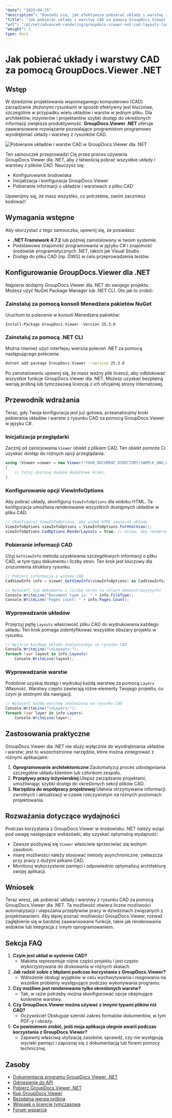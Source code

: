 ```yaml
---
"date": "2025-04-25"
"description": "Dowiedz się, jak efektywnie pobierać układy i warstwy z plików CAD za pomocą GroupDocs.Viewer .NET, usprawniając swój proces projektowania dzięki tej zaawansowanej bibliotece renderującej."
"title": "Jak pobierać układy i warstwy CAD za pomocą GroupDocs.Viewer .NET w celu wydajnego zarządzania projektami"
"url": "/pl/net/advanced-rendering/groupdocs-viewer-net-cad-layouts-layers-retrieval/"
"weight": 1
type: docs
---
```

# Jak pobierać układy i warstwy CAD za pomocą GroupDocs.Viewer .NET
## Wstęp
W dziedzinie projektowania wspomaganego komputerowo (CAD) zarządzanie złożonymi rysunkami w sposób efektywny jest kluczowe, szczególnie w przypadku wielu układów i warstw w jednym pliku. Dla architektów, inżynierów i projektantów szybki dostęp do określonych informacji zwiększa produktywność. **GroupDocs.Viewer .NET** oferuje zaawansowane rozwiązanie pozwalające programistom programowo wyodrębniać układy i warstwy z rysunków CAD.

![Pobieranie układów i warstw CAD w GroupDocs.Viewer dla .NET](/viewer/advanced-rendering/retrieve-cad-layouts-layers-img.png)

Ten samouczek przeprowadzi Cię przez proces używania GroupDocs.Viewer dla .NET, aby z łatwością pobrać wszystkie układy i warstwy z plików CAD. Nauczysz się:
- Konfigurowanie środowiska
- Inicjalizacja i konfiguracja GroupDocs.Viewer
- Pobieranie informacji o układzie i warstwach z pliku CAD

Upewnijmy się, że masz wszystko, co potrzebne, zanim zaczniesz kodować!
## Wymagania wstępne
Aby skorzystać z tego samouczka, upewnij się, że posiadasz:
- **.NET Framework 4.7.2** lub później zainstalowany w twoim systemie.
- Podstawowa znajomość programowania w języku C# i znajomość środowisk programistycznych .NET, takich jak Visual Studio.
- Dostęp do pliku CAD (np. DWG) w celu przeprowadzenia testów.
## Konfigurowanie GroupDocs.Viewer dla .NET
Najpierw dodajmy GroupDocs.Viewer dla .NET do swojego projektu. Możesz użyć NuGet Package Manager lub .NET CLI. Oto jak to zrobić:
### Zainstaluj za pomocą konsoli Menedżera pakietów NuGet
Uruchom to polecenie w konsoli Menedżera pakietów:
```plaintext
Install-Package GroupDocs.Viewer -Version 25.3.0
```
### Zainstaluj za pomocą .NET CLI
Można również użyć interfejsu wiersza poleceń .NET za pomocą następującego polecenia:
```bash
dotnet add package GroupDocs.Viewer --version 25.3.0
```
Po zainstalowaniu upewnij się, że masz ważny plik licencji, aby odblokować wszystkie funkcje GroupDocs.Viewer dla .NET. Możesz uzyskać bezpłatną wersję próbną lub tymczasową licencję z ich oficjalnej strony internetowej.
## Przewodnik wdrażania
Teraz, gdy Twoja konfiguracja jest już gotowa, przeanalizujmy kroki pobierania układów i warstw z rysunku CAD za pomocą GroupDocs.Viewer w języku C#.
### Inicjalizacja przeglądarki
Zacznij od zainicjowania `Viewer` obiekt z plikiem CAD. Ten obiekt pomoże Ci uzyskać dostęp do różnych opcji przeglądania.
```csharp
using (Viewer viewer = new Viewer("YOUR_DOCUMENT_DIRECTORY/SAMPLE_DWG_WITH_LAYOUTS_AND_LAYERS"))
{
    // Tutaj zostaną dodane dodatkowe kroki.
}
```
### Konfigurowanie opcji ViewInfoOptions
Aby pobrać układy, skonfiguruj `ViewInfoOptions` dla widoku HTML. Ta konfiguracja umożliwia renderowanie wszystkich dostępnych układów w pliku CAD.
```csharp
// Skonfiguruj ViewInfoOptions, aby widok HTML zawierał układy
ViewInfoOptions viewInfoOptions = ViewInfoOptions.ForHtmlView();
viewInfoOptions.CadOptions.RenderLayouts = true; // Ustaw, aby renderować wszystkie układy
```
### Pobieranie informacji CAD
Użyj `GetViewInfo` metoda uzyskiwania szczegółowych informacji o pliku CAD, w tym typu dokumentu i liczby stron. Ten krok jest kluczowy dla zrozumienia struktury rysunku.
```csharp
// Pobierz informacje o widoku CAD
CadViewInfo info = viewer.GetViewInfo(viewInfoOptions) as CadViewInfo;

// Wyświetl typ dokumentu i liczbę stron (w celach demonstracyjnych)
Console.WriteLine("Document type is: " + info.FileType);
Console.WriteLine("Pages count: " + info.Pages.Count);
```
### Wyprowadzanie układów
Przejrzyj pętlę `Layouts` właściwość pliku CAD do wydrukowania każdego układu. Ten krok pomaga zidentyfikować wszystkie obszary projektu w rysunku.
```csharp
// Wyjście każdego układu znalezionego na rysunku CAD
Console.WriteLine("\nLayouts:");
foreach (var layout in info.Layouts)
    Console.WriteLine(layout);
```
### Wyprowadzanie warstw
Podobnie uzyskaj dostęp i wydrukuj każdą warstwę za pomocą `Layers` Własność. Warstwy często zawierają różne elementy Twojego projektu, co czyni je istotnymi dla nawigacji.
```csharp
// Wyświetl każdą warstwę znalezioną na rysunku CAD
Console.WriteLine("\nLayers:");
foreach (var layer in info.Layers)
    Console.WriteLine(layer);
```
## Zastosowania praktyczne
GroupDocs.Viewer dla .NET nie służy wyłącznie do wyodrębniania układów i warstw; jest to wszechstronne narzędzie, które można zintegrować z różnymi aplikacjami:
1. **Oprogramowanie architektoniczne**:Zautomatyzuj proces udostępniania szczegółów układu klientom lub członkom zespołu.
2. **Przepływy pracy inżynierskiej**:Ulepsz zarządzanie projektami, umożliwiając szybki dostęp do określonych sekcji plików CAD.
3. **Narzędzia do współpracy projektowej**:Ułatwia otrzymywanie informacji zwrotnych i aktualizacji w czasie rzeczywistym na różnych poziomach projektowania.
## Rozważania dotyczące wydajności
Podczas korzystania z GroupDocs.Viewer w środowisku .NET należy wziąć pod uwagę następujące wskazówki, aby uzyskać optymalną wydajność:
- Zawsze pozbywaj się `Viewer` właściwie sprzeciwiać się wolnym zasobom.
- miarę możliwości należy stosować metody asynchroniczne, zwłaszcza przy pracy z dużymi plikami CAD.
- Monitoruj wykorzystanie pamięci i odpowiednio optymalizuj architekturę swojej aplikacji.
## Wniosek
Teraz wiesz, jak pobierać układy i warstwy z rysunku CAD za pomocą GroupDocs.Viewer dla .NET. Ta możliwość otwiera liczne możliwości automatyzacji i ulepszania przepływów pracy w dziedzinach związanych z projektowaniem. Aby lepiej poznać możliwości GroupDocs.Viewer, rozważ zagłębienie się w bardziej zaawansowane funkcje, takie jak renderowanie widoków lub integracja z innym oprogramowaniem.
## Sekcja FAQ
1. **Czym jest układ w systemie CAD?**
   - Makieta reprezentuje różne części projektu i jest często wykorzystywana do drukowania w różnych skalach.
2. **Jak radzić sobie z błędami podczas korzystania z GroupDocs.Viewer?**
   - Wdrożenie obsługi wyjątków w celu wychwytywania i reagowania na wszelkie problemy występujące podczas wykonywania programu.
3. **Czy możliwe jest renderowanie tylko określonych warstw?**
   - Tak, w razie potrzeby można skonfigurować opcje obejmujące konkretne warstwy.
4. **Czy GroupDocs.Viewer można używać z innymi typami plików niż CAD?**
   - Oczywiście! Obsługuje szeroki zakres formatów dokumentów, w tym PDF-y i obrazy.
5. **Co powinienem zrobić, jeśli moja aplikacja ulegnie awarii podczas korzystania z GroupDocs.Viewer?**
   - Zapewnij właściwą utylizację zasobów, sprawdź, czy nie występują wycieki pamięci i zapoznaj się z dokumentacją lub forami pomocy technicznej.
## Zasoby
- [Dokumentacja programu GroupDocs Viewer .NET](https://docs.groupdocs.com/viewer/net/)
- [Odniesienie do API](https://reference.groupdocs.com/viewer/net/)
- [Pobierz GroupDocs.Viewer .NET](https://releases.groupdocs.com/viewer/net/)
- [Kup GroupDocs.Viewer](https://purchase.groupdocs.com/buy)
- [Bezpłatna wersja próbna](https://releases.groupdocs.com/viewer/net/)
- [Wniosek o licencję tymczasową](https://purchase.groupdocs.com/temporary-license/)
- [Forum wsparcia](https://forum.groupdocs.com/c/viewer/9)